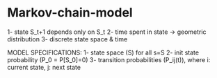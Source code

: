 # Markov-chain-model
1- state S_t+1 depends only on S_t
2- time spent in state -> geometric distribution
3- discrete state space & time

MODEL SPECIFICATIONS:
1- state space (S) for all s=S
2- init state probability (P_0 = P[S_0]=0)
3- transition probabilities (P_ij(t)), where i: current state, j: next state